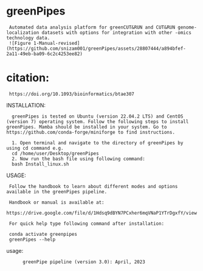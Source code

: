 # greenPipes
     Automated data analysis platform for greenCUT&RUN and CUT&RUN genome-localization datasets with options for integration with other -omics technology data.
     ![Figure 1-Manual-revised](https://github.com/snizam001/greenPipes/assets/28807444/a894bfef-2a11-49eb-ba09-6c2c4253ee82)


# citation:

     https://doi.org/10.1093/bioinformatics/btae307

INSTALLATION:

      greenPipes is tested on Ubuntu (version 22.04.2 LTS) and CentOS (version 7) operating system. Follow the following steps to install greenPipes. Mamba should be installed in your system. Go to https://github.com/conda-forge/miniforge to find instructions.

      1. Open terminal and navigate to the directory of greenPipes by using cd command e.g.
      cd /home/user/Desktop/greenPipes
      2. Now run the bash file using following command:
      bash Install_linux.sh

USAGE:

     Follow the handbook to learn about different modes and options available in the greenPipes pipeline.

     Handbook or manual is available at:
     https://drive.google.com/file/d/1Hdsq9dBYN7PCxher6mqVNaP1YTrDgxfY/view
     
     For quick help type following command after installation:

     conda activate greenpipes
     greenPipes --help

usage:

          greenPipe pipeline (version 3.0): April, 2023
